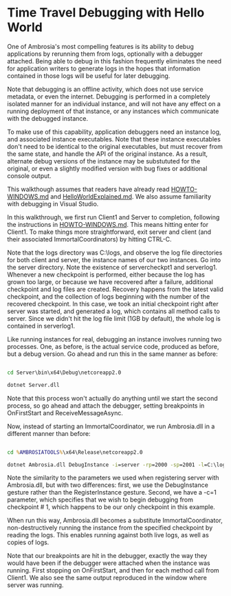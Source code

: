 
Time Travel Debugging with Hello World
========================================

One of Ambrosia's most compelling features is its ability to debug applications by rerunning them from logs, optionally with a debugger attached. Being able to debug in this fashion frequently eliminates the need for application writers to generate logs in the hopes that information contained in those logs will be useful for later debugging.

Note that debugging is an offline activity, which does not use service metadata, or even the internet. Debugging is performed in a completely isolated manner for an individual instance, and will not have any effect on a running deployment of that instance, or any instances which communicate with the debugged instance.

To make use of this capability, application debuggers need an instance log, and associated instance executables. Note that these instance executables don't need to be identical to the original executables, but must recover from the same state, and handle the API of the original instance. As a result, alternate debug versions of the instance may be substututed for the original, or even a slightly modified version with bug fixes or additional console output.

This walkthough assumes that readers have already read [HOWTO-WINDOWS.md](./HOWTO-WINDOWS.md) and [HelloWorldExplained.md](./HelloWorldExplained.md). We also assume familiarity with debugging in Visual Studio.

In this walkthrough, we first run Client1 and Server to completion, following the instructions in [HOWTO-WINDOWS.md](./HOWTO-WINDOWS.md). This means hitting enter for Client1. To make things more straightforward, exit server and client (and their associated ImmortalCoordinators) by hitting CTRL-C. 

Note that the logs directory was C:\logs\, and observe the log file directories for both client and server, the instance names of our two instances. Go into the server directory. Note the existence of servercheckpt1 and serverlog1. Whenever a new checkpoint is performed, either because the log has grown too large, or because we have recovered after a failure, additional checkpoint and log files are created. Recovery happens from the latest valid checkpoint, and the collection of logs beginning with the number of the recovered checkpoint. In this case, we took an initial checkpoint right after server was started, and generated a log, which contains all method calls to server. Since we didn't hit the log file limit (1GB by default), the whole log is contained in serverlog1.

Like running instances for real, debugging an instance involves running two processes. One, as before, is the actual service code, produced as before, but a debug version. Go ahead and run this in the same manner as before:

```bat

cd Server\bin\x64\Debug\netcoreapp2.0

dotnet Server.dll

```


Note that this process won't actually do anything until we start the second process, so go ahead and attach the debugger, setting breakpoints in OnFirstStart and ReceiveMessageAsync.

Now, instead of starting an ImmortalCoordinator, we run Ambrosia.dll in a different manner than before:

```bat

cd %AMBROSIATOOLS%\x64\Release\netcoreapp2.0

dotnet Ambrosia.dll DebugInstance -i=server -rp=2000 -sp=2001 -l=C:\logs\ -c=1
```


Note the similarity to the parameters we used when registering server with Ambrosia.dll, but with two differences: first, we use the DebugInstance gesture rather than the RegisterInstance gesture. Second, we have a -c=1 parameter, which specifies that we wish to begin debugging from checkpoint # 1, which happens to be our only checkpoint in this example.

When run this way, Ambrosia.dll becomes a substitute ImmortalCoordinator, non-destructively running the instance from the specified checkpoint by reading the logs. This enables running against both live logs, as well as copies of logs.

Note that our breakpoints are hit in the debugger, exactly the way they would have been if the debugger were attached when the instance was running. First stopping on OnFirstStart, and then for each method call from Client1. We also see the same output reproduced in the window where server was running.
